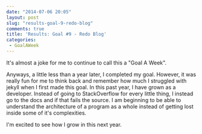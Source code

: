 ```yaml
---
date: "2014-07-06 20:05"
layout: post
slug: "results-goal-9-redo-blog"
comments: true
title: 'Results: Goal #9 - Redo Blog'
categories:
 - GoalAWeek
---
```

<div id="goal09-rating"></div>
<script type="text/javascript">
$('#goal09-rating').raty({ readOnly: true, score: 3 , path: '{{ site.baseurl }}assets/img/raty' });
</script>

It's almost a joke for me to continue to call this a "Goal A Week". 

Anyways, a little less than a year later, I completed my goal. However, it was really fun for me to think back and remember how much I struggled with jekyll when I first made this goal. In this past year, I have grown as a developer. Instead of going to StackOverflow for every little thing, I instead go to the docs and if that fails the source. I am beginning to be able to understand the architecture of a program as a whole instead of getting lost inside some of it's complexities.

I'm excited to see how I grow in this next year.
